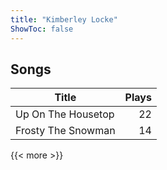 ```yaml
---
title: "Kimberley Locke"
ShowToc: false
---
```


## Songs
Title | Plays 
----- | -----: 
Up On The Housetop | 22
Frosty The Snowman | 14

{{< more >}}
